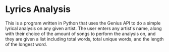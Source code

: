 # Lyrics Analysis

This is a program written in Python that uses the Genius API to do a simple lyrical analysis on any given artist.
The user enters any artist's name, along with their choice of the amount of songs to perform the analysis on, and
they are given a list including total words, total unique words, and the length of the longest word.